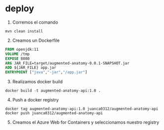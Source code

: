 # deploy
1. Corremos el comando
```
mvn clean install
```

2. Creamos un Dockerfile
```dockerfile
FROM openjdk:11
VOLUME /tmp
EXPOSE 8080
ARG JAR_FILE=target/augmented-anatomy-0.0.1-SNAPSHOT.jar
ADD ${JAR_FILE} app.jar
ENTRYPOINT ["java","-jar","/app.jar"]
```

3. Realizamos docker build
```
docker build -t augmented-anatomy-api:1.0 .
```

4. Push a docker registry
```
docker tag augmented-anatomy-api:1.0 juanca0312/augmented-anatomy-api
docker push juanca0312/augmented-anatomy-api
```

5. Creamos el Azure Web for Containers y seleccionamos nuestro registry
